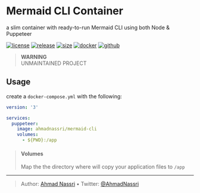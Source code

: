 # Mermaid CLI Container

a slim container with ready-to-run Mermaid CLI using both Node & Puppeteer

[![license][license-img]][license-url]
[![release][release-img]][release-url]
[![size][size-img]][size-url]
[![docker][docker-img]][docker-url]
[![github][github-img]][github-url]

> **WARNING**  
> UNMAINTAINED PROJECT

## Usage

create a `docker-compose.yml` with the following:

``` yaml
version: '3'

services:
  puppeteer:
    image: ahmadnassri/mermaid-cli
    volumes:
      - ${PWD}:/app
```

> #### Volumes
>
> Map the the directory where will copy your application files to `/app`

----
> Author: [Ahmad Nassri](https://www.ahmadnassri.com/) &bull;
> Twitter: [@AhmadNassri](https://twitter.com/AhmadNassri)

[license-url]: LICENSE
[license-img]: https://badgen.net/github/license/ahmadnassri/docker-mermaid-cli

[release-url]: https://github.com/ahmadnassri/docker-mermaid-cli/releases
[release-img]: https://badgen.net/github/release/ahmadnassri/docker-mermaid-cli

[size-url]: https://hub.docker.com/r/ahmadnassri/mermaid-cli
[size-img]: https://badgen.net/docker/size/ahmadnassri/mermaid-cli?label=image%20size

[docker-url]: https://hub.docker.com/r/ahmadnassri/mermaid-cli
[docker-img]: https://badgen.net/badge/icon/docker%20hub?icon=docker&label

[github-url]: https://github.com/users/ahmadnassri/packages/container/package/mermaid-cli
[github-img]: https://badgen.net/badge/icon/github%20registry?icon=github&label
